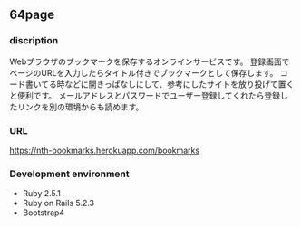 ## 64page
### discription
Webブラウザのブックマークを保存するオンラインサービスです。
登録画面でページのURLを入力したらタイトル付きでブックマークとして保存します。
コード書いてる時などに開きっぱなしにして、参考にしたサイトを放り投げて置くと便利です。
メールアドレスとパスワードでユーザー登録してくれたら登録したリンクを別の環境からも読めます。

### URL
https://nth-bookmarks.herokuapp.com/bookmarks
### Development environment
* Ruby 2.5.1
* Ruby on Rails 5.2.3
* Bootstrap4


